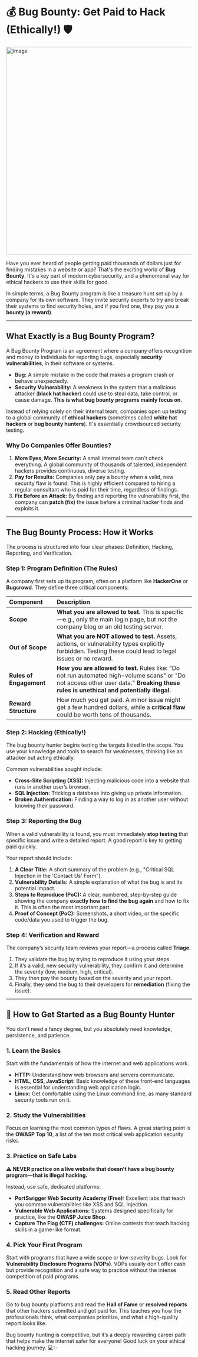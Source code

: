 # 💰 Bug Bounty: Get Paid to Hack (Ethically!) 🛡️
<img width="1000" height="563" alt="image" src="https://github.com/user-attachments/assets/6a0bab2e-6c5b-4692-b4fe-59da6083a3c9" />


Have you ever heard of people getting paid thousands of dollars just for finding mistakes in a website or app? That's the exciting world of **Bug Bounty**. It's a key part of modern cybersecurity, and a phenomenal way for ethical hackers to use their skills for good.

In simple terms, a Bug Bounty program is like a treasure hunt set up by a company for its own software. They invite security experts to try and break their systems to find security holes, and if you find one, they pay you a **bounty (a reward)**.

---

## What Exactly is a Bug Bounty Program?

A Bug Bounty Program is an agreement where a company offers recognition and money to individuals for reporting bugs, especially **security vulnerabilities**, in their software or systems.

* **Bug:** A simple mistake in the code that makes a program crash or behave unexpectedly.
* **Security Vulnerability:** A weakness in the system that a malicious attacker (**black hat hacker**) could use to steal data, take control, or cause damage. **This is what bug bounty programs mainly focus on.**

Instead of relying solely on their internal team, companies open up testing to a global community of **ethical hackers** (sometimes called **white hat hackers** or **bug bounty hunters**). It's essentially crowdsourced security testing.

### Why Do Companies Offer Bounties?

1.  **More Eyes, More Security:** A small internal team can't check everything. A global community of thousands of talented, independent hackers provides continuous, diverse testing.
2.  **Pay for Results:** Companies only pay a bounty when a valid, new security flaw is found. This is highly efficient compared to hiring a regular consultant who is paid for their time, regardless of findings.
3.  **Fix Before an Attack:** By finding and reporting the vulnerability first, the company can **patch (fix)** the issue before a criminal hacker finds and exploits it.

---

## The Bug Bounty Process: How it Works

The process is structured into four clear phases: Definition, Hacking, Reporting, and Verification.

### Step 1: Program Definition (The Rules)

A company first sets up its program, often on a platform like **HackerOne** or **Bugcrowd**. They define three critical components:

| Component | Description |
| :--- | :--- |
| **Scope** | **What you are allowed to test.** This is specific—e.g., only the main login page, but *not* the company blog or an old testing server. |
| **Out of Scope** | **What you are NOT allowed to test.** Assets, actions, or vulnerability types explicitly forbidden. Testing these could lead to legal issues or no reward. |
| **Rules of Engagement** | **How you are allowed to test.** Rules like: "Do not run automated high-volume scans" or "Do not access other user data." **Breaking these rules is unethical and potentially illegal.** |
| **Reward Structure** | How much you get paid. A minor issue might get a few hundred dollars, while a **critical flaw** could be worth tens of thousands. |

### Step 2: Hacking (Ethically!)

The bug bounty hunter begins testing the targets listed in the scope. You use your knowledge and tools to search for weaknesses, thinking like an attacker but acting ethically.

Common vulnerabilities sought include:

* **Cross-Site Scripting (XSS):** Injecting malicious code into a website that runs in another user’s browser.
* **SQL Injection:** Tricking a database into giving up private information.
* **Broken Authentication:** Finding a way to log in as another user without knowing their password.

### Step 3: Reporting the Bug

When a valid vulnerability is found, you must immediately **stop testing** that specific issue and write a detailed report. A good report is key to getting paid quickly.

Your report should include:

1.  **A Clear Title:** A short summary of the problem (e.g., "Critical SQL Injection in the 'Contact Us' Form").
2.  **Vulnerability Details:** A simple explanation of what the bug is and its potential impact.
3.  **Steps to Reproduce (PoC):** A clear, numbered, step-by-step guide showing the company **exactly how to find the bug again** and how to fix it. This is often the most important part.
4.  **Proof of Concept (PoC):** Screenshots, a short video, or the specific code/data you used to trigger the bug.

### Step 4: Verification and Reward

The company’s security team reviews your report—a process called **Triage**.

1.  They validate the bug by trying to reproduce it using your steps.
2.  If it’s a valid, new security vulnerability, they confirm it and determine the severity (low, medium, high, critical).
3.  They then pay the bounty based on the severity and your report.
4.  Finally, they send the bug to their developers for **remediation** (fixing the issue).

---

## 🚀 How to Get Started as a Bug Bounty Hunter

You don't need a fancy degree, but you absolutely need knowledge, persistence, and patience.

### 1. Learn the Basics

Start with the fundamentals of how the internet and web applications work.

* **HTTP:** Understand how web browsers and servers communicate.
* **HTML, CSS, JavaScript:** Basic knowledge of these front-end languages is essential for understanding web application logic.
* **Linux:** Get comfortable using the Linux command line, as many standard security tools run on it.

### 2. Study the Vulnerabilities

Focus on learning the most common types of flaws. A great starting point is the **OWASP Top 10**, a list of the ten most critical web application security risks.

### 3. Practice on Safe Labs

**⚠️ NEVER practice on a live website that doesn’t have a bug bounty program—that is illegal hacking.**

Instead, use safe, dedicated platforms:

* **PortSwigger Web Security Academy (Free):** Excellent labs that teach you common vulnerabilities like XSS and SQL Injection.
* **Vulnerable Web Applications:** Systems designed specifically for practice, like the **OWASP Juice Shop**.
* **Capture The Flag (CTF) challenges:** Online contests that teach hacking skills in a game-like format.

### 4. Pick Your First Program

Start with programs that have a wide scope or low-severity bugs. Look for **Vulnerability Disclosure Programs (VDPs)**. VDPs usually don’t offer cash but provide recognition and a safe way to practice without the intense competition of paid programs.

### 5. Read Other Reports

Go to bug bounty platforms and read the **Hall of Fame** or **resolved reports** that other hackers submitted and got paid for. This teaches you how the professionals think, what companies prioritize, and what a high-quality report looks like.

Bug bounty hunting is competitive, but it’s a deeply rewarding career path that helps make the internet safer for everyone! Good luck on your ethical hacking journey. 💻✨
